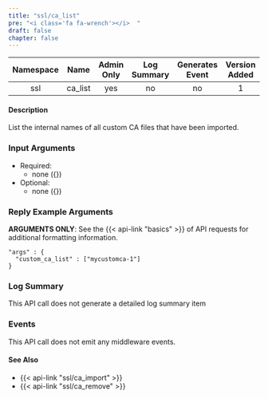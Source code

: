 ```yaml
---
title: "ssl/ca_list"
pre: "<i class='fa fa-wrench'></i>	"
draft: false
chapter: false
---
```


| Namespace | Name | Admin Only | Log Summary | Generates Event | Version Added
|:----------------:|:--------:|:--------:|:--------:|:--------:|:---:|
| ssl | ca_list | yes | no | no | 1 |

#### Description
List the internal names of all custom CA files that have been imported.

### Input Arguments
* Required:
   * none ({})
* Optional:
   * none ({})


### Reply Example Arguments
**ARGUMENTS ONLY**: See the {{< api-link "basics" >}} of API requests for additional formatting information.

```
"args" : {
  "custom_ca_list" : ["mycustomca-1"]
}
```
### Log Summary
This API call does not generate a detailed log summary item

### Events
This API call does not emit any middleware events.

#### See Also
* {{< api-link "ssl/ca_import" >}}
* {{< api-link "ssl/ca_remove" >}}
